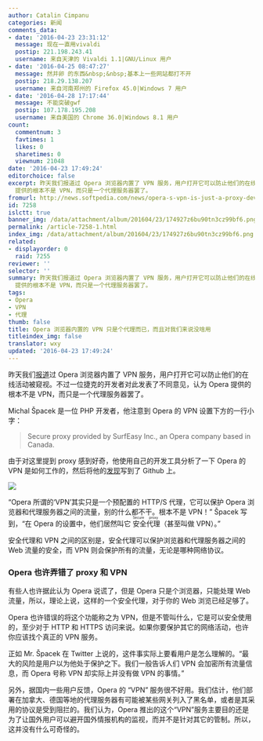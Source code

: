 ```yaml
---
author: Catalin Cimpanu
categories: 新闻
comments_data:
- date: '2016-04-23 23:31:12'
  message: 现在一直用vivaldi
  postip: 221.198.243.41
  username: 来自天津的 Vivaldi 1.1|GNU/Linux 用户
- date: '2016-04-25 08:47:27'
  message: 然并卵 的东西&nbsp;&nbsp;基本上一些网站都打不开
  postip: 218.29.138.207
  username: 来自河南郑州的 Firefox 45.0|Windows 7 用户
- date: '2016-04-28 17:17:44'
  message: 不能突破gwf
  postip: 107.178.195.208
  username: 来自美国的 Chrome 36.0|Windows 8.1 用户
count:
  commentnum: 3
  favtimes: 1
  likes: 0
  sharetimes: 0
  viewnum: 21048
date: '2016-04-23 17:49:24'
editorchoice: false
excerpt: 昨天我们报道过 Opera 浏览器内置了 VPN 服务，用户打开它可以防止他们的在线活动被窥视。不过一位捷克的开发者对此发表了不同意见，认为 Opera
  提供的根本不是 VPN，而只是一个代理服务器罢了。
fromurl: http://news.softpedia.com/news/opera-s-vpn-is-just-a-proxy-developer-says-503330.shtml
id: 7258
islctt: true
banner_img: /data/attachment/album/201604/23/174927z6bu90tn3cz99bf6.png
permalink: /article-7258-1.html
index_img: /data/attachment/album/201604/23/174927z6bu90tn3cz99bf6.png.thumb.jpg
related:
- displayorder: 0
  raid: 7255
reviewer: ''
selector: ''
summary: 昨天我们报道过 Opera 浏览器内置了 VPN 服务，用户打开它可以防止他们的在线活动被窥视。不过一位捷克的开发者对此发表了不同意见，认为 Opera
  提供的根本不是 VPN，而只是一个代理服务器罢了。
tags:
- Opera
- VPN
- 代理
thumb: false
title: Opera 浏览器内置的 VPN 只是个代理而已，而且对我们来说没啥用
titleindex_img: false
translator: wxy
updated: '2016-04-23 17:49:24'
---
```


昨天我们[报道](/article-7255-1.html)过 Opera 浏览器内置了 VPN 服务，用户打开它可以防止他们的在线活动被窥视。不过一位捷克的开发者对此发表了不同意见，认为 Opera 提供的根本不是 VPN，而只是一个代理服务器罢了。


Michal Špacek 是一位 PHP 开发者，他注意到 Opera 的 VPN 设置下方的一行小字：



> 
> Secure proxy provided by SurfEasy Inc., an Opera company based in Canada.
> 
> 
> 


由于对这里提到 proxy 感到好奇，他使用自己的开发工具分析了一下 Opera 的 VPN 是如何工作的，然后将他的[发现](https://gist.github.com/spaze/558b7c4cd81afa7c857381254ae7bd10)写到了 Github 上。


![](/data/attachment/album/201604/23/174927z6bu90tn3cz99bf6.png)


“Opera 所谓的‘VPN’其实只是一个预配置的 HTTP/S 代理，它可以保护 Opera 浏览器和代理服务器之间的流量，别的什么都不干。根本不是 VPN！” Špacek 写到，“在 Opera 的设置中，他们居然叫它<ruby> 安全代理 <rp>  （ </rp> <rt>  Secure proxy </rt> <rp>  ） </rp></ruby>（甚至叫做 VPN）。”


安全代理和 VPN 之间的区别是，安全代理可以保护浏览器和代理服务器之间的 Web 流量的安全，而 VPN 则会保护所有的流量，无论是哪种网络协议。


### Opera 也许弄错了 proxy 和 VPN


有些人也许据此认为 Opera 说谎了，但是 Opera 只是个浏览器，只能处理 Web 流量，所以，理论上说，这样的一个安全代理，对于你的 Web 浏览已经足够了。


Opera 也许错误的将这个功能称之为 VPN，但是不管叫什么，它是可以安全使用的，至少对于 HTTP 和 HTTPS 访问来说。如果你要保护其它的网络活动，也许你应该找个真正的 VPN 服务。


正如 Mr. Špacek 在 Twitter 上说的，这件事实际上要看用户是怎么理解的。“最大的风险是用户以为他处于保护之下。我们一般告诉人们 VPN 会加密所有流量信息，而 Opera 号称 VPN 却实际上并没有做 VPN 的事情。”


另外，据国内一些用户反馈，Opera 的 “VPN” 服务很不好用。我们估计，他们部署在加拿大、德国等地的代理服务器有可能被某些网关列入了黑名单，或者是其采用的协议是受到阻拦的。我们认为，Opera 推出的这个“VPN”服务主要目的还是为了让国外用户可以避开国外情报机构的监视，而并不是针对其它的管制。所以，这并没有什么可奇怪的。